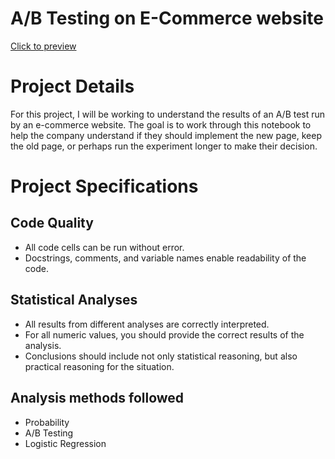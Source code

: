 # A/B Testing on E-Commerce website

[Click to preview](http://htmlpreview.github.io/?https://github.com/Pradeepgurunathan/A-B_Testing_E-Commerce_website/blob/master/Analyze_ab_test_results_notebook.html)

# Project Details
For this project, I will be working to understand the results of an A/B test run by an e-commerce website. The goal is to work through this notebook to help the company understand if they should implement the new page, keep the old page, or perhaps run the experiment longer to make their decision.

# Project Specifications
## Code Quality 
- All code cells can be run without error.
- Docstrings, comments, and variable names enable readability of the code.

## Statistical Analyses
- All results from different analyses are correctly interpreted.
- For all numeric values, you should provide the correct results of the analysis.
- Conclusions should include not only statistical reasoning, but also practical reasoning for the situation.

## Analysis methods followed

- Probability
- A/B Testing
- Logistic Regression